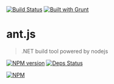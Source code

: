 [![Build Status](https://drone.io/github.com/sergeyt/ant.js/status.png)](https://drone.io/github.com/sergeyt/ant.js/latest)
[![Built with Grunt](https://cdn.gruntjs.com/builtwith.png)](http://gruntjs.com/)

# ant.js

> .NET build tool powered by nodejs

[![NPM version](https://badge.fury.io/js/ant.js.png)](http://badge.fury.io/js/ant.js)
[![Deps Status](https://david-dm.org/sergeyt/ant.js.png)](https://david-dm.org/sergeyt/ant.js)

[![NPM](https://nodei.co/npm/ant.js.png?downloads=true&stars=true)](https://nodei.co/npm/ant.js/)
